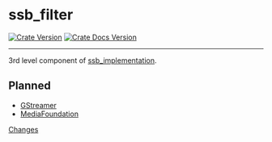 # ssb_filter
[![Crate Version](https://img.shields.io/crates/v/ssb_filter.svg?logo=rust)](https://crates.io/crates/ssb_filter) [![Crate Docs Version](https://img.shields.io/crates/v/ssb_filter.svg?logo=rust&label=docs&color=informational)](https://docs.rs/ssb_filter)

---

3rd level component of [ssb_implementation](https://github.com/substation-beta/ssb_implementation).

## Planned
* [GStreamer](https://en.wikipedia.org/wiki/GStreamer)
* [MediaFoundation](https://en.wikipedia.org/wiki/Media_Foundation)

[Changes](https://github.com/substation-beta/ssb_implementation/blob/master/ssb_filter/CHANGES.md)
